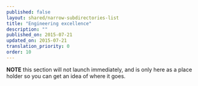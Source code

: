 ```yaml
---
published: false
layout: shared/narrow-subdirectories-list
title: "Engineering excellence"
description: ""
published_on: 2015-07-21
updated_on: 2015-07-21
translation_priority: 0
order: 10
---
```



<b>NOTE</b> this section will not launch immediately, and is only here as 
a place holder so you can get an idea of where it goes.
